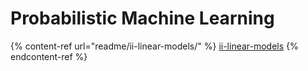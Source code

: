 # Probabilistic Machine Learning

{% content-ref url="readme/ii-linear-models/" %}
[ii-linear-models](readme/ii-linear-models/)
{% endcontent-ref %}
